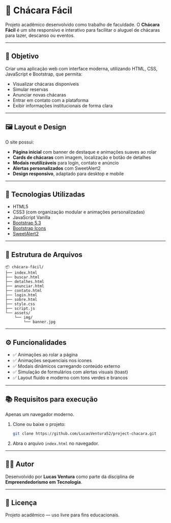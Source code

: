 # 🌿 Chácara Fácil

Projeto acadêmico desenvolvido como trabalho de faculdade. O **Chácara Fácil** é um site responsivo e interativo para facilitar o aluguel de chácaras para lazer, descanso ou eventos.

---

## 🎯 Objetivo

Criar uma aplicação web com interface moderna, utilizando HTML, CSS, JavaScript e Bootstrap, que permita:

- Visualizar chácaras disponíveis
- Simular reservas
- Anunciar novas chácaras
- Entrar em contato com a plataforma
- Exibir informações institucionais de forma clara

---

## 🖼️ Layout e Design

O site possui:

- **Página inicial** com banner de destaque e animações suaves ao rolar
- **Cards de chácaras** com imagem, localização e botão de detalhes
- **Modais reutilizáveis** para login, contato e anúncio
- **Alertas personalizados** com SweetAlert2
- **Design responsivo**, adaptado para desktop e mobile

---

## 🚀 Tecnologias Utilizadas

- HTML5
- CSS3 (com organização modular e animações personalizadas)
- JavaScript Vanilla
- [Bootstrap 5.3](https://getbootstrap.com/)
- [Bootstrap Icons](https://icons.getbootstrap.com/)
- [SweetAlert2](https://sweetalert2.github.io/)

---

## 📁 Estrutura de Arquivos

```
📦 chácara-fácil/
├── index.html
├── buscar.html
├── detalhes.html
├── anunciar.html
├── contato.html
├── login.html
├── sobre.html
├── style.css
├── script.js
└── assets/
    └── img/
        └── banner.jpg
```

---

## ⚙️ Funcionalidades

- ✅ Animações ao rolar a página
- ✅ Animações sequenciais nos ícones
- ✅ Modais dinâmicos carregando conteúdo externo
- ✅ Simulação de formulários com alertas visuais (toast)
- ✅ Layout fluido e moderno com tons verdes e brancos

---

## 📚 Requisitos para execução

Apenas um navegador moderno.

1. Clone ou baixe o projeto:
   ```bash
   git clone https://github.com/LucasVentura52/project-chacara.git
   ```

2. Abra o arquivo `index.html` no navegador.

---

## 🙋‍♂️ Autor

Desenvolvido por **Lucas Ventura** como parte da disciplina de **Empreendedorismo em Tecnologia**.

---

## 📝 Licença

Projeto acadêmico — uso livre para fins educacionais.
